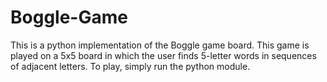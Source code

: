 # Boggle-Game
This is a python implementation of the Boggle game board. 
This game is played on a 5x5 board in which the user finds 5-letter words in sequences of adjacent letters. 
To play, simply run the python module. 
